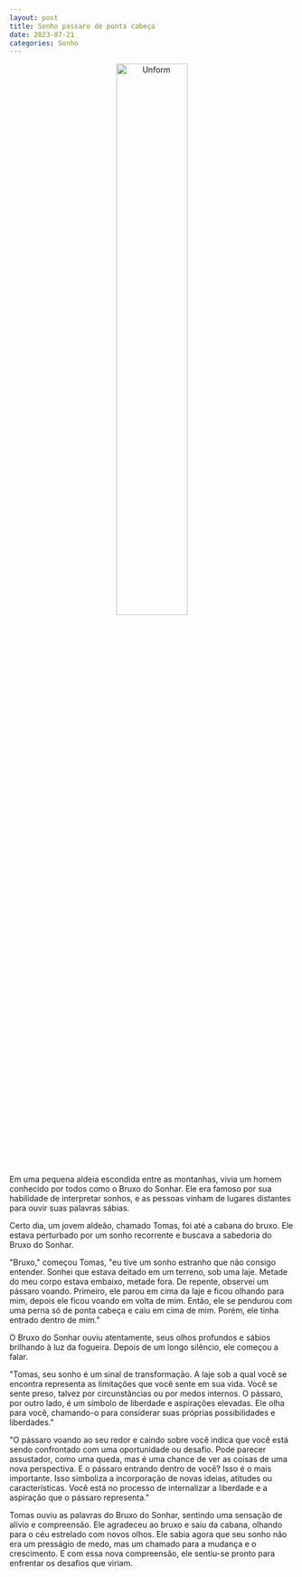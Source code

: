 ```yaml
---
layout: post
title: Sonho passaro de ponta cabeça
date: 2023-07-21
categories: Sonho
---
```


<p align="center">
<img src="{{ site.baseurl }}/images/2023-07-21-Sonho-passaro-de-ponta-cabeca.png" height="50%" width="50%" alt="Unform" />
</p>

Em uma pequena aldeia escondida entre as montanhas, vivia um homem conhecido por todos como o Bruxo do Sonhar. Ele era famoso por sua habilidade de interpretar sonhos, e as pessoas vinham de lugares distantes para ouvir suas palavras sábias.

Certo dia, um jovem aldeão, chamado Tomas, foi até a cabana do bruxo. Ele estava perturbado por um sonho recorrente e buscava a sabedoria do Bruxo do Sonhar. 

"Bruxo," começou Tomas, "eu tive um sonho estranho que não consigo entender. Sonhei que estava deitado em um terreno, sob uma laje. Metade do meu corpo estava embaixo, metade fora. De repente, observei um pássaro voando. Primeiro, ele parou em cima da laje e ficou olhando para mim, depois ele ficou voando em volta de mim. Então, ele se pendurou com uma perna só de ponta cabeça e caiu em cima de mim. Porém, ele tinha entrado dentro de mim."

O Bruxo do Sonhar ouviu atentamente, seus olhos profundos e sábios brilhando à luz da fogueira. Depois de um longo silêncio, ele começou a falar.

"Tomas, seu sonho é um sinal de transformação. A laje sob a qual você se encontra representa as limitações que você sente em sua vida. Você se sente preso, talvez por circunstâncias ou por medos internos. O pássaro, por outro lado, é um símbolo de liberdade e aspirações elevadas. Ele olha para você, chamando-o para considerar suas próprias possibilidades e liberdades."

"O pássaro voando ao seu redor e caindo sobre você indica que você está sendo confrontado com uma oportunidade ou desafio. Pode parecer assustador, como uma queda, mas é uma chance de ver as coisas de uma nova perspectiva. E o pássaro entrando dentro de você? Isso é o mais importante. Isso simboliza a incorporação de novas ideias, atitudes ou características. Você está no processo de internalizar a liberdade e a aspiração que o pássaro representa."

Tomas ouviu as palavras do Bruxo do Sonhar, sentindo uma sensação de alívio e compreensão. Ele agradeceu ao bruxo e saiu da cabana, olhando para o céu estrelado com novos olhos. Ele sabia agora que seu sonho não era um presságio de medo, mas um chamado para a mudança e o crescimento. E com essa nova compreensão, ele sentiu-se pronto para enfrentar os desafios que viriam.